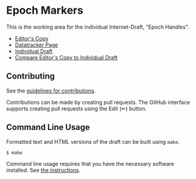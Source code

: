 # Epoch Markers

This is the working area for the individual Internet-Draft, "Epoch Handles".

* [Editor's Copy](https://ietf-rats.github.io/draft-birkholz-rats-epoch-marker/#go.draft-birkholz-rats-epoch-markers.html)
* [Datatracker Page](https://datatracker.ietf.org/doc/draft-birkholz-rats-epoch-markers)
* [Individual Draft](https://datatracker.ietf.org/doc/html/draft-birkholz-rats-epoch-markers)
* [Compare Editor's Copy to Individual Draft](https://ietf-rats.github.io/draft-birkholz-rats-epoch-marker/#go.draft-birkholz-rats-epoch-markers.diff)


## Contributing

See the
[guidelines for contributions](https://github.com/ietf-rats/draft-birkholz-rats-epoch-marker/blob/main/CONTRIBUTING.md).

Contributions can be made by creating pull requests.
The GitHub interface supports creating pull requests using the Edit (✏) button.


## Command Line Usage

Formatted text and HTML versions of the draft can be built using `make`.

```sh
$ make
```

Command line usage requires that you have the necessary software installed.  See
[the instructions](https://github.com/martinthomson/i-d-template/blob/main/doc/SETUP.md).

